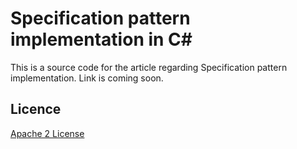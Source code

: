 Specification pattern implementation in C#
=====================

This is a source code for the article regarding Specification pattern implementation.
Link is coming soon.

Licence
--------------
[Apache 2 License][L1]

[L1]: http://www.apache.org/licenses/LICENSE-2.0
